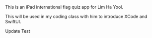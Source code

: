 This is an iPad international flag quiz app for Lim Ha Yool.

This will be used in my coding class with him to introduce XCode and SwiftUI.

Update Test
